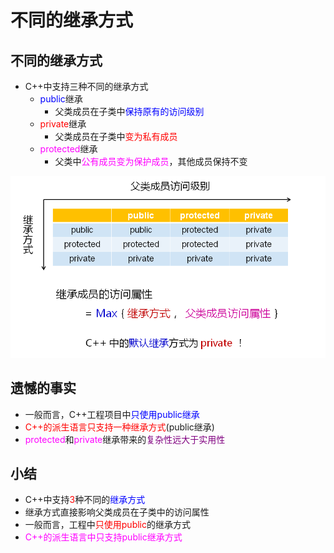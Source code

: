 # 不同的继承方式
## 不同的继承方式
- C++中支持三种不同的继承方式
  - <font color=blue>public</font>继承
    - 父类成员在子类中<font color=blue>保持原有的访问级别</font>
  - <font color=red>private</font>继承
    - 父类成员在子类中<font color=red>变为私有成员</font>
  - <font color=Fuchsia>protected</font>继承
    - 父类中<font color=Fuchsia>公有成员变为保护成员</font>，其他成员保持不变
  
![Alt text](image.png)

## 遗憾的事实
- 一般而言，C++工程项目中<font color=blue>只使用public继承</font>
- <font color=red>C++的派生语言只支持一种继承方式</font>(public继承)
- <font color=Fuchsia>protected</font>和<font color=Fuchsia>private</font>继承带来的<font color=purple>复杂性远大于实用性</font>

## 小结
- C++中支持<font color=red>3</font>种不同的<font color=blue>继承方式</font>
- 继承方式直接影响父类成员在子类中的访问属性
- 一般而言，工程中<font color=red>只使用public</font>的继承方式
- <font color=Fuchsia>C++的派生语言中只支持public继承方式</font>